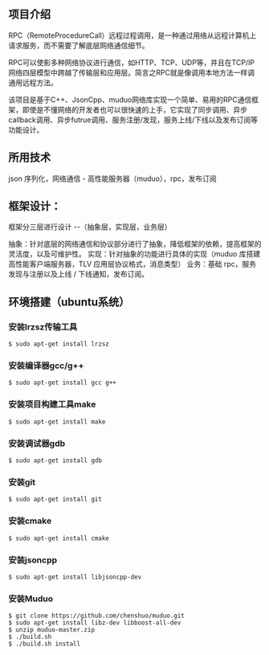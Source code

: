 ﻿
## 项目介绍

RPC（RemoteProcedureCall）远程过程调用，是一种通过用络从远程计算机上请求服务，而不需要了解底层网络通信细节。

RPC可以使影多种网络协议进行通信，如HTTP、TCP、UDP等，并且在TCP/IP网络四层模型中跨越了传输层和应用层。简言之RPC就是像调用本地方法一样调通用远程方法。

该项目是基于C++、JsonCpp、muduo网络库实现一个简单、易用的RPC通信框架，即使是不懂网络的开发者也可以很快速的上手，它实现了同步调用、异步callback调用、异步futrue调用、服务注册/发现，服务上线/下线以及发布订阅等功能设计。


## 所用技术
json 序列化，网络通信 - 高性能服务器（muduo），rpc，发布订阅

## 框架设计：
框架分三层进行设计 --（抽象层，实现层，业务层）

抽象：针对底层的网络通信和协议部分进行了抽象，降低框架的依赖，提高框架的灵活度，以及可维护性。
实现：针对抽象的功能进行具体的实现（muduo 库搭建高性能客户端服务器，TLV 应用层协议格式，消息类型）
业务：基础 rpc，服务发现与注册以及上线 / 下线通知，发布订阅。


## 环境搭建（ubuntu系统）
### 安装lrzsz传输工具

```
$ sudo apt-get install lrzsz
```

### 安装编译器gcc/g++

```
$ sudo apt-get install gcc g++
```

### 安装项目构建工具make

```
$ sudo apt-get install make
```
### 安装调试器gdb

```
$ sudo apt-get install gdb
```
### 安装git

```
$ sudo apt-get install git
```
### 安装cmake

```
$ sudo apt-get install cmake
```
### 安装jsoncpp
```
$ sudo apt-get install libjsoncpp-dev
```
### 安装Muduo

```
$ git clone https://github.com/chenshuo/muduo.git
$ sudo apt-get install libz-dev libboost-all-dev
$ unzip muduo-master.zip
$ ./build.sh
$ ./build.sh install
```


